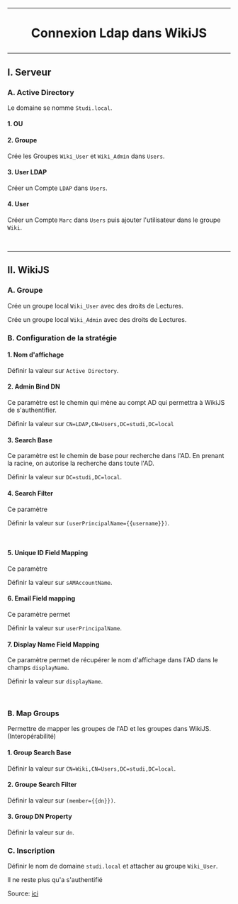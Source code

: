 ---------------------------------------------------------------------------------------------------------------------
# <p align='center'> Connexion Ldap dans WikiJS </p>
---------------------------------------------------------------------------------------------------------------------
## I. Serveur
### A. Active Directory
Le domaine se nomme `Studi.local`.

#### 1. OU

#### 2. Groupe
Crée les Groupes `Wiki_User` et `Wiki_Admin` dans `Users`. 

#### 3. User LDAP
Créer un Compte `LDAP` dans `Users`.

#### 4. User
Créer un Compte `Marc` dans `Users` puis ajouter l'utilisateur dans le groupe `Wiki`.

<br />

---------------------------------------------------------------------------------------------------------------------
## II. WikiJS
### A. Groupe
Crée un groupe local `Wiki_User` avec des droits de Lectures.

Crée un groupe local `Wiki_Admin` avec des droits de Lectures.

### B. Configuration de la stratégie
#### 1. Nom d'affichage
Définir la valeur sur `Active Directory`.

#### 2. Admin Bind DN
Ce paramètre est le chemin qui mène au compt AD qui permettra à WikiJS de s'authentifier.

Définir la valeur sur `CN=LDAP,CN=Users,DC=studi,DC=local`

#### 3. Search Base
Ce paramètre est le chemin de base pour recherche dans l'AD. En prenant la racine, on autorise la recherche dans toute l'AD.

Définir la valeur sur `DC=studi,DC=local`.

#### 4. Search Filter
Ce paramètre 

Définir la valeur sur `(userPrincipalName={{username}})`.

<br />

#### 5. Unique ID Field Mapping
Ce paramètre 

Définir la valeur sur `sAMAccountName`.

#### 6. Email Field mapping
Ce paramètre permet

Définir la valeur sur `userPrincipalName`.


#### 7. Display Name Field Mapping
Ce paramètre permet de récupérer le nom d'affichage dans l'AD dans le champs `displayName`.

Définir la valeur sur `displayName`.





<br />

### B. Map Groups
Permettre de mapper les groupes de l'AD et les groupes dans WikiJS. (Interopérabilité)

#### 1. Group Search Base
Définir la valeur sur `CN=Wiki,CN=Users,DC=studi,DC=local`.

#### 2. Groupe Search Filter
Définir la valeur sur `(member={{dn}})`.

#### 3. Group DN Property
Définir la valeur sur `dn`.

### C. Inscription
Définir le nom de domaine `studi.local` et attacher au groupe `Wiki_User`.

Il ne reste plus qu'a s'authentifié


Source: [ici](https://lahousse.net/wp-content/uploads/2024/01/CR-Wik.JS.pdf)
